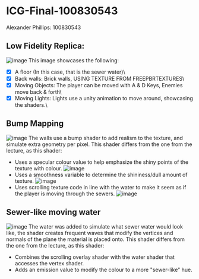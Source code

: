 # ICG-Final-100830543
Alexander Phillips: 100830543
## **Low Fidelity Replica:**
![image](https://user-images.githubusercontent.com/94996976/233704045-db08372b-4fa0-4a17-9a91-3e7a78f2062d.png)
This image showcases the following:
- [X] A floor (In this case, that is the sewer water)\
- [X] Back walls: Brick walls, USING TEXTURE FROM FREEPBRTEXTURES\
- [X] Moving Objects: The player can be moved with A & D Keys, Enemies move back & forth\
- [X] Moving Lights: Lights use a unity animation to move around, showcasing the shaders.\
## **Bump Mapping**
![image](https://user-images.githubusercontent.com/94996976/233705225-f83838e4-2911-40f1-ae9b-4e41384b0dbb.png)
The walls use a bump shader to add realism to the texture, and simulate extra geometry per pixel. This shader differs from the one from the lecture, as this shader:
- Uses a specular colour value to help emphasize the shiny points of the texture with colour.
![image](https://user-images.githubusercontent.com/94996976/233707136-f5b6760b-f585-4518-a46b-c57c485aeb48.png)
- Uses a smoothness variable to determine the shininess/dull amount of texture.
![image](https://user-images.githubusercontent.com/94996976/233707190-6c17c1ff-6e6c-40d0-900c-09aa157d2450.png)
- Uses scrolling texture code in line with the water to make it seem as if the player is moving through the sewers.
![image](https://user-images.githubusercontent.com/94996976/233707239-ff5a7c25-5f36-4f6c-a977-d5c73692d944.png)

## **Sewer-like moving water** 
![image](https://user-images.githubusercontent.com/94996976/233707876-ff5e3ecc-ed4c-4c7e-91ed-f7bacad7b9b2.png)
The water was added to simulate what sewer water would look like, the shader creates frequent waves that modify the vertices and normals of the plane the material is placed onto. This shader differs from the one from the lecture, as this shader:
- Combines the scrolling overlay shader with the water shader that accesses the vertex shader.
- Adds an emission value to modify the colour to a more "sewer-like" hue.



